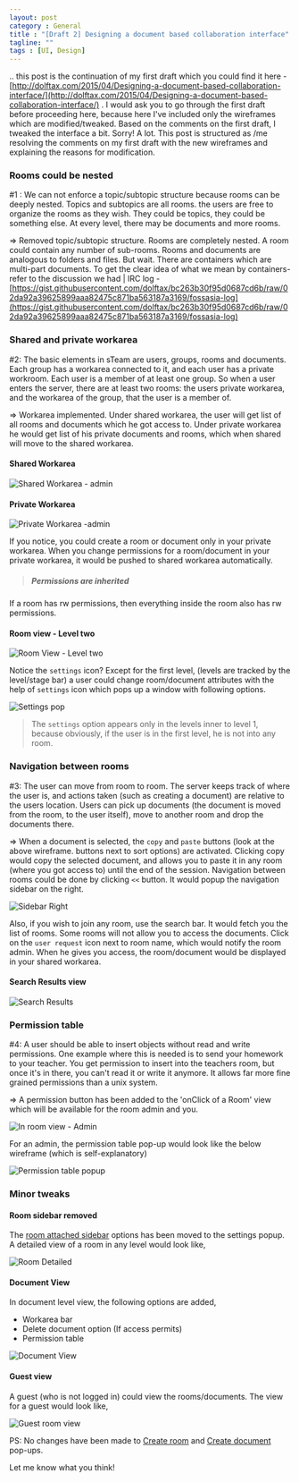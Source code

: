 ```yaml
---
layout: post
category : General
title : "[Draft 2] Designing a document based collaboration interface"
tagline: ""
tags : [UI, Design]
---
```


.. this post is the continuation of my first draft which you could find it here - [http://dolftax.com/2015/04/Designing-a-document-based-collaboration-interface/](http://dolftax.com/2015/04/Designing-a-document-based-collaboration-interface/) .  I would ask you to go through the first draft before proceeding here, because here I've included only the wireframes which are modified/tweaked. Based on the comments on the first draft, I tweaked the interface a bit. Sorry! A lot. This post is structured as /me resolving the comments on my first draft with the new wireframes and explaining the reasons for modification.

### Rooms could be nested
 #1 : We can not enforce a topic/subtopic structure because rooms can be deeply nested. Topics and subtopics are all rooms. the users are free to organize the rooms as they wish. They could be topics, they could be something else. At every level, there may be documents and more rooms.

=> Removed topic/subtopic structure. Rooms are completely nested. A room could contain any number of sub-rooms. Rooms and documents are analogous to folders and files. But wait. There are containers which are multi-part documents. To get the clear idea of what we mean by containers- refer to the discussion we had | IRC log - [https://gist.githubusercontent.com/dolftax/bc263b30f95d0687cd6b/raw/02da92a39625899aaa82475c871ba563187a3169/fossasia-log](https://gist.githubusercontent.com/dolftax/bc263b30f95d0687cd6b/raw/02da92a39625899aaa82475c871ba563187a3169/fossasia-log)

### Shared and private workarea

  #2: The basic elements in sTeam are users, groups, rooms and documents. Each group has a workarea connected to it, and each user has a private workroom. Each user is a member of at least one group. So when a user enters the server, there are at least two rooms: the users private workarea, and the workarea of the group, that the user is a member of.

=> Workarea implemented. Under shared workarea, the user will get list of all rooms and documents which he got access to. Under private workarea he would get list of his private documents and rooms, which when shared will move to the shared workarea.

#### Shared Workarea
![Shared Workarea - admin](https://raw.githubusercontent.com/dolftax/dolftax.github.io/master/sTeam/web_interface_v2_wireframes/home_admin_shared.png)

#### Private Workarea
![Private Workarea -admin](https://raw.githubusercontent.com/dolftax/dolftax.github.io/master/sTeam/web_interface_v2_wireframes/home_user_private_l1.png)

If you notice, you could create a room or document only in your private workarea. When you change permissions for a room/document in your private workarea, it would be pushed to shared workarea automatically.

> ##### Permissions are inherited
If a room has rw permissions, then everything inside the room also has rw permissions.

#### Room view - Level two

![Room View - Level two](https://raw.githubusercontent.com/dolftax/dolftax.github.io/master/sTeam/web_interface_v2_wireframes/home_user_private_l2.png)

Notice the `settings` icon? Except for the first level, (levels are tracked by the level/stage bar) a user could change room/document attributes with the help of `settings` icon which pops up a window with following options.

![Settings pop](https://raw.githubusercontent.com/dolftax/dolftax.github.io/master/sTeam/web_interface_v2_wireframes/settings_admin_popup.png)

>  The `settings` option appears only in the levels inner to level 1, because obviously, if the user is in the first level, he is not into any room.

### Navigation between rooms

 #3: The user can move from room to room. The server keeps track of where the user is, and actions taken (such as creating a document) are relative to the users location. Users can pick up documents (the document is moved from the room, to the user itself), move to another room and drop the documents there.

=> When a document is selected, the `copy` and `paste` buttons (look at the above wireframe. buttons next to sort options) are activated. Clicking copy would copy the selected document, and allows you to paste it in any room (where you got access to) until the end of the session. Navigation between rooms could be done by clicking `<<` button. It would popup the navigation sidebar on the right.

![Sidebar Right](https://raw.githubusercontent.com/dolftax/dolftax.github.io/master/sTeam/web_interface_v2_wireframes/sidebar_right-navigation.png)

Also, if you wish to join any room, use the search bar. It would fetch you the list of rooms. Some rooms will not allow you to access the documents. Click on the `user request` icon next to room name, which would notify the room admin. When he gives you access, the room/document would be displayed in your shared workarea. 

#### Search Results view
![Search Results](https://raw.githubusercontent.com/dolftax/dolftax.github.io/master/sTeam/web_interface_v2_wireframes/search_results.png)

### Permission table

 #4: A user should be able to insert objects without read and write permissions. 
One example where this is needed is to send your homework to your teacher.
You get permission to insert into the teachers room, but once it's in there,
you can't read it or write it anymore. It allows far more fine grained permissions than a unix system.

=> A permission button has been added to the 'onClick of a Room' view which will be available for the room admin and you.

![In room view - Admin](https://raw.githubusercontent.com/dolftax/dolftax.github.io/master/sTeam/web_interface_v2_wireframes/onclick_room-admin.png)

For an admin, the permission table pop-up would look like the below wireframe (which is self-explanatory)

![Permission table popup](https://raw.githubusercontent.com/dolftax/dolftax.github.io/master/sTeam/web_interface_v2_wireframes/permission-table.png)

### Minor tweaks

#### Room sidebar removed

The [room attached sidebar](https://raw.githubusercontent.com/dolftax/dolftax.github.io/master/sTeam/wireframes/2.png) options has been moved to the settings popup. A detailed view of a room in any level would look like,

![Room Detailed](https://raw.githubusercontent.com/dolftax/dolftax.github.io/master/sTeam/web_interface_v2_wireframes/room_detailed.png)

#### Document View

In document level view, the following options are added,

- Workarea bar
- Delete document option (If access permits)
- Permission table

![Document View](https://raw.githubusercontent.com/dolftax/dolftax.github.io/master/sTeam/web_interface_v2_wireframes/document-admin.png)

#### Guest view

A guest (who is not logged in) could view the rooms/documents. The view for a guest would look like,

![Guest room view](https://raw.githubusercontent.com/dolftax/dolftax.github.io/master/sTeam/web_interface_v2_wireframes/onclick_room_guest.png)

PS: No changes have been made to [Create room](https://raw.githubusercontent.com/dolftax/dolftax.github.io/master/sTeam/web_interface_v2_wireframes/create_document.png) and [Create document](https://raw.githubusercontent.com/dolftax/dolftax.github.io/master/sTeam/web_interface_v2_wireframes/create_room.png) pop-ups.

Let me know what you think!
